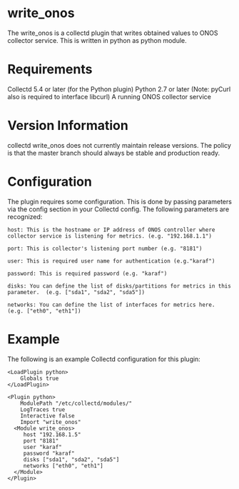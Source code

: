 # write_onos
The write_onos is a collectd plugin that writes obtained values to ONOS collector service. This is written in python as python module.

# Requirements
  Collectd 5.4 or later (for the Python plugin)
  Python 2.7 or later (Note: pyCurl also is required to interface libcurl)
  A running ONOS collector service
  
# Version Information
  collectd write_onos does not currently maintain release versions. The policy is that the master branch should always be stable and production ready.
  
# Configuration

  The plugin requires some configuration. This is done by passing parameters via the config section in your Collectd config. The following parameters are recognized:
  
    host: This is the hostname or IP address of ONOS controller where collector service is listening for metrics. (e.g. "192.168.1.1")
  
    port: This is collector's listening port number (e.g. "8181")
  
    user: This is required user name for authentication (e.g."karaf")
  
    password: This is required password (e.g. "karaf")
  
    disks: You can define the list of disks/partitions for metrics in this parameter.  (e.g. ["sda1", "sda2", "sda5"])
  
    networks: You can define the list of interfaces for metrics here.  (e.g. ["eth0", "eth1"])
  
# Example

  The following is an example Collectd configuration for this plugin:
  
    <LoadPlugin python>
        Globals true
    </LoadPlugin>

    <Plugin python>
        ModulePath "/etc/collectd/modules/"
        LogTraces true
        Interactive false
        Import "write_onos"
      <Module write_onos>
         host "192.168.1.5"
         port "8181"
         user "karaf"
         password "karaf"
         disks ["sda1", "sda2", "sda5"]
         networks ["eth0", "eth1"]
      </Module>
    </Plugin>

  
